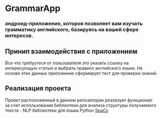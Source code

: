 # GrammarApp 
### андроид-приложение, котороя позволяет вам изучать грамматику английского, базируясь на вашей сфере интересов.

## Принип взаимодействия с приложением
  Все что требуутеся от пользователя это указать ссылку на интересующую статью и выбрать правило английского языка.
 На основе этих данных приложение сформирует тест для проверки знаний.

## Реализация проекта
  Проект расположенный в данном репозитории реализует функционал за счет использования библиотеки 
для анализа структуры получаемого текста - NLP библиотеки для языка Python [SpaCy](https://spacy.io/)
